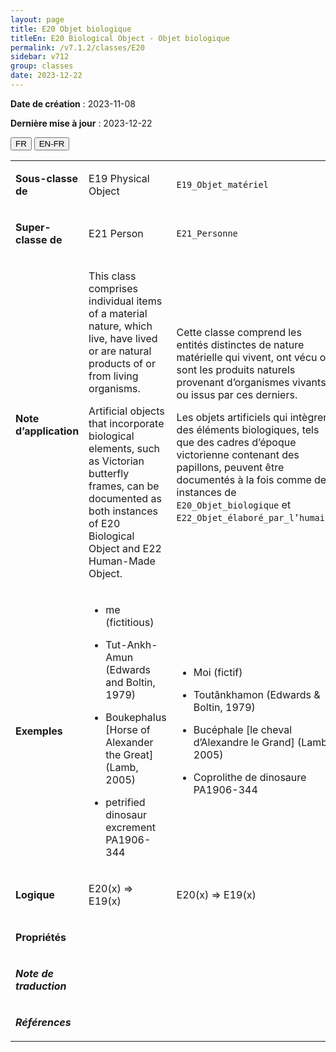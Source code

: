 ```yaml
---
layout: page
title: E20 Objet biologique
titleEn: E20 Biological Object - Objet biologique
permalink: /v7.1.2/classes/E20
sidebar: v712
group: classes
date: 2023-12-22
---
```


**Date de création** : 2023-11-08

**Dernière mise à jour** : 2023-12-22

<div class="lang-buttons">
 <button id="fr" class="activate">FR</button>
 <button id="en-fr">EN-FR</button>
</div>

<table>
<tbody>
<tr>
<td><p><strong>Sous-classe de</strong></p></td>
<td class="en">
<p>E19 Physical Object</p>
</td>
<td>
<p><code class="language-plaintext highlighter-rouge">E19_Objet_matériel</code> </p>
</td>
</tr>
<tr>
<td><p><strong>Super-classe de</strong></p></td>
<td class="en">
<p>E21 Person</p>
</td>
<td>
<p><code class="language-plaintext highlighter-rouge">E21_Personne</code> </p>
</td>
</tr>
<tr>
<td><p><strong>Note d’application</strong></p></td>
<td class="en">
<p>This class comprises individual items of a material nature, which live, have lived or are natural products of or from living organisms.</p>
<p>Artificial objects that incorporate biological elements, such as Victorian butterfly frames, can be documented as both instances of E20 Biological Object and E22 Human-Made Object.</p>
</td>
<td>
<p>Cette classe comprend les entités distinctes de nature matérielle qui vivent, ont vécu ou sont les produits naturels provenant d’organismes vivants ou issus par ces derniers.</p>
<p>Les objets artificiels qui intègrent des éléments biologiques, tels que des cadres d’époque victorienne contenant des papillons, peuvent être documentés à la fois comme des instances de <code class="language-plaintext highlighter-rouge">E20_Objet_biologique</code> et <code class="language-plaintext highlighter-rouge">E22_Objet_élaboré_par_l’humain</code>.</p>
</td>
</tr>
<tr>
<td><p><strong>Exemples</strong></p></td>
<td class="en">
<ul>
<li><p>me (fictitious)</p>
</li>
<li><p>Tut-Ankh-Amun (Edwards and Boltin, 1979)</p>
</li>
<li><p>Boukephalus [Horse of Alexander the Great] (Lamb, 2005)</p>
</li>
<li><p>petrified dinosaur excrement PA1906-344</p>
</li>
</ul>
</td>
<td>
<ul>
<li><p>Moi (fictif)</p>
</li>
<li><p>Toutânkhamon (Edwards & Boltin, 1979)</p>
</li>
<li><p>Bucéphale [le cheval d’Alexandre le Grand] (Lamb, 2005)</p>
</li>
<li><p>Coprolithe de dinosaure PA1906-344 </p>
</li>
</ul>
</td>
</tr>
<tr>
<td><p><strong>Logique</strong></p></td>
<td class="en">
<p>E20(x) ⇒ E19(x)</p>
</td>
<td>
<p>E20(x) ⇒ E19(x)</p>
</td>
</tr>
<tr>
<td><p><strong>Propriétés</strong></p></td>
<td class="en">
</td>
<td>
</td>
</tr>
<tr>
<td><p><strong><em>Note de traduction</em></strong></p></td>
<td colspan="2">
</td>
</tr>
<tr>
<td><p><strong><em>Références</em></strong></p></td>
<td colspan="2">
<p><em></em></p>
</td>
</tr>
</tbody>
</table>

